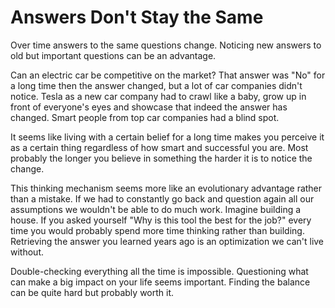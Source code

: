 # Answers Don't Stay the Same

Over time answers to the same questions change. Noticing new answers to old but important questions can be an advantage.

Can an electric car be competitive on the market? That answer was "No" for a long time then the answer changed, but a lot of car companies didn't notice. Tesla as a new car company had to crawl like a baby, grow up in front of everyone's eyes and showcase that indeed the answer has changed. Smart people from top car companies had a blind spot.

It seems like living with a certain belief for a long time makes you perceive it as a certain thing regardless of how smart and successful you are. Most probably the longer you believe in something the harder it is to notice the change.

This thinking mechanism seems more like an evolutionary advantage rather than a mistake. If we had to constantly go back and question again all our assumptions we wouldn't be able to do much work. Imagine building a house. If you asked yourself "Why is this tool the best for the job?" every time you would probably spend more time thinking rather than building. Retrieving the answer you learned years ago is an optimization we can't live without.

Double-checking everything all the time is impossible. Questioning what can make a big impact on your life seems important. Finding the balance can be quite hard but probably worth it.
